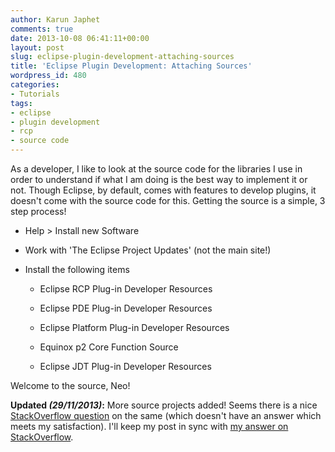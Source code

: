 ```yaml
---
author: Karun Japhet
comments: true
date: 2013-10-08 06:41:11+00:00
layout: post
slug: eclipse-plugin-development-attaching-sources
title: 'Eclipse Plugin Development: Attaching Sources'
wordpress_id: 480
categories:
- Tutorials
tags:
- eclipse
- plugin development
- rcp
- source code
---
```


As a developer, I like to look at the source code for the libraries I use in order to understand if what I am doing is the best way to implement it or not. Though Eclipse, by default, comes with features to develop plugins, it doesn't come with the source code for this. Getting the source is a simple, 3 step process!



	
  * Help > Install new Software

	
  * Work with 'The Eclipse Project Updates' (not the main site!)

	
  * Install the following items

	
    * Eclipse RCP Plug-in Developer Resources

	
    * Eclipse PDE Plug-in Developer Resources

	
    * Eclipse Platform Plug-in Developer Resources

	
    * Equinox p2 Core Function Source

	
    * Eclipse JDT Plug-in Developer Resources





Welcome to the source, Neo!

**Updated _(29/11/2013)_:** More source projects added! Seems there is a nice [StackOverflow question](http://stackoverflow.com/questions/16000067/how-to-get-source-code-for-eclipse-plug-in-development-libraries) on the same (which doesn't have an answer which meets my satisfaction). I'll keep my post in sync with [my answer on StackOverflow](http://stackoverflow.com/questions/16000067/how-to-get-source-code-for-eclipse-plug-in-development-libraries/20278672#20278672).

